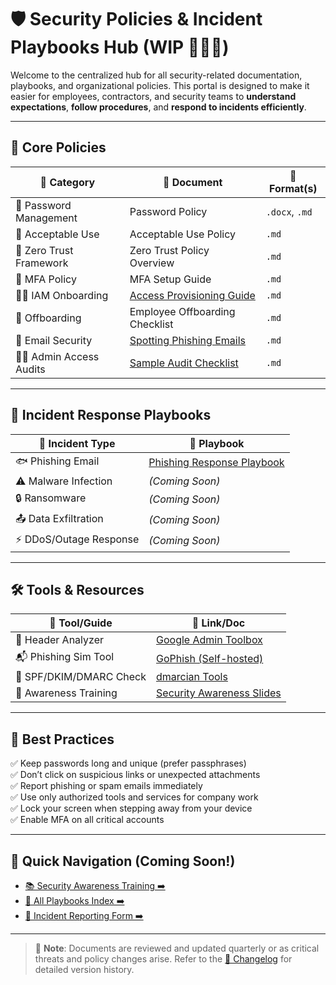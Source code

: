 # 🛡️ Security Policies & Incident Playbooks Hub (WIP 🚧🚧🚧)

Welcome to the centralized hub for all security-related documentation, playbooks, and organizational policies. This portal is designed to make it easier for employees, contractors, and security teams to **understand expectations**, **follow procedures**, and **respond to incidents efficiently**.

---

## 📄 Core Policies

| 📘 Category                   | 📂 Document                                       | 📎 Format(s)        |
|------------------------------|--------------------------------------------------|---------------------|
| 🔑 Password Management       | Password Policy | `.docx`, `.md`      |
| 🧳 Acceptable Use             | Acceptable Use Policy| `.md`               |
| 📡 Zero Trust Framework      | Zero Trust Policy Overview | `.md`         |
| 🔐 MFA Policy                | MFA Setup Guide     | `.md`               |
| 🙎‍♂️ IAM Onboarding           | [Access Provisioning Guide](https://github.com/Dee-Techie/Cybersecurity-Portfolio/blob/main/Security-Policies/IAM-Onboarding.md) | `.md`          |
| 👋 Offboarding               | Employee Offboarding Checklist | `.md`      |
| 📧 Email Security            | [Spotting Phishing Emails](https://github.com/Dee-Techie/Cybersecurity-Portfolio/blob/main/Security-Policies/Spotting-Fishing-emails.md) | `.md`        |
| 🕵️‍♂️ Admin Access Audits         | [Sample Audit Checklist](https://github.com/Dee-Techie/Cybersecurity-Portfolio/blob/main/Security-Policies/Administrator_Access_Audit_Worksheet.md) | `.md`        |

---

## 🚨 Incident Response Playbooks

| 📕 Incident Type          | 📖 Playbook                                         |
|--------------------------|-----------------------------------------------------|
| 🐟 Phishing Email         | [Phishing Response Playbook](https://github.com/Dee-Techie/Cybersecurity-Portfolio/blob/main/Security-Policies/Phishing-response-playbook.md) |
| ⚠️ Malware Infection      | *(Coming Soon)*                                     |
| 🔒 Ransomware             | *(Coming Soon)*                                     |
| 📤 Data Exfiltration      | *(Coming Soon)*                                     |
| ⚡ DDoS/Outage Response   | *(Coming Soon)*                                     |

---

## 🛠️ Tools & Resources

| 🧰 Tool/Guide              | 🔗 Link/Doc                                                  |
|---------------------------|-------------------------------------------------------------|
| 🔎 Header Analyzer        | [Google Admin Toolbox](https://toolbox.googleapps.com/apps/messageheader/) |
| 📬 Phishing Sim Tool      | [GoPhish (Self-hosted)](https://getgophish.com)              |
| 🔐 SPF/DKIM/DMARC Check   | [dmarcian Tools](https://dmarcian.com/tools/)               |
| 🧠 Awareness Training     | [Security Awareness Slides](./training/phishing-awareness.pptx) |

---

## 🧠 Best Practices

✅ Keep passwords long and unique (prefer passphrases)  
✅ Don’t click on suspicious links or unexpected attachments  
✅ Report phishing or spam emails immediately  
✅ Use only authorized tools and services for company work  
✅ Lock your screen when stepping away from your device  
✅ Enable MFA on all critical accounts

---

## 🧭 Quick Navigation (Coming Soon!)

- [📚 Security Awareness Training ➡️](./training/index.md)
- [📒 All Playbooks Index ➡️](./playbooks/index.md)
- [📝 Incident Reporting Form ➡️](https://yourcompany.com/report-security-incident)

---

> 📢 **Note**: Documents are reviewed and updated quarterly or as critical threats and policy changes arise. Refer to the [📓 Changelog](./docs/changelog.md) for detailed version history.

